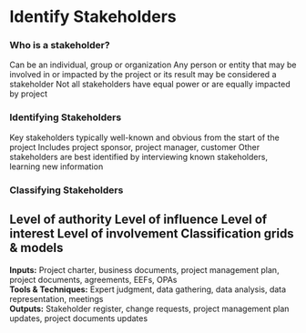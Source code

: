# Identify Stakeholders

### Who is a stakeholder?
Can be an individual, group or organization 
Any person or entity that may be involved in or impacted by the project or its result may be considered a stakeholder 
Not all stakeholders have equal power or are equally impacted by project 

### Identifying Stakeholders
Key stakeholders typically well-known and obvious from the start of the project 
Includes project sponsor, project manager, customer 
Other stakeholders are best identified by interviewing known stakeholders, learning new information 

### Classifying Stakeholders
Level of authority
Level of influence
Level of interest
Level of involvement Classification grids & models 
---
**Inputs:** Project charter, business documents, project management plan, project documents, agreements, EEFs, OPAs   
**Tools & Techniques:** Expert judgment, data gathering, data analysis, data representation, meetings   
**Outputs:** Stakeholder register, change requests, project management plan updates, project documents updates   